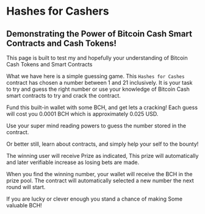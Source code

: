 # Hashes for Cashers
## Demonstrating the Power of Bitcoin Cash Smart Contracts and Cash Tokens!
This page is built to test my and hopefully your understanding of Bitcoin Cash Tokens and Smart Contracts

What we have here is a simple guessing game. This `Hashes for Cashes` contract has chosen a number between 1 and 21 inclusively. It is your task to try and guess the right number or use your knowledge of Bitcoin Cash smart contracts to try and crack the contract.

Fund this built-in wallet with some BCH, and get lets a cracking! Each guess will cost you 0.0001 BCH which is approximately 0.025 USD.

Use your super mind reading powers to guess the number stored in the contract.

Or better still, learn about contracts, and simply help your self to the bounty!

The winning user will receive Prize as indicated, This prize will automatically and later verifiable increase as losing bets are made.

When you find the winning number, your wallet will receive the BCH in the prize pool. The contract will automatically selected a new number the next round will start.

If you are lucky or clever enough you stand a chance of making Some valuable BCH!
